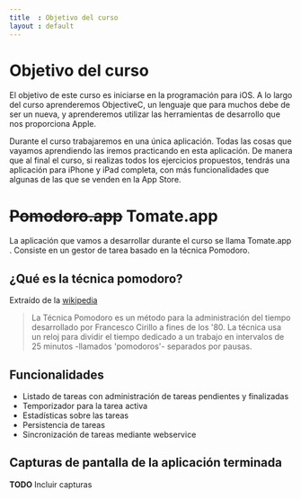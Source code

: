 ```yaml
---
title  : Objetivo del curso
layout : default
---
```


# Objetivo del curso

El objetivo de este curso es iniciarse en la programación para iOS. A lo largo del curso aprenderemos ObjectiveC, un lenguaje que para muchos debe de ser un  nueva, y aprenderemos utilizar las herramientas de desarrollo que nos proporciona Apple.

Durante el curso trabajaremos en una única aplicación. Todas las cosas que vayamos aprendiendo las iremos practicando en esta aplicación. De manera que al final el curso, si realizas todos los ejercicios propuestos, tendrás una aplicación para iPhone y iPad completa, con más funcionalidades que algunas de las que se venden en la App Store.

# <strike>Pomodoro.app</strike> Tomate.app

La aplicación que vamos a desarrollar durante el curso se llama Tomate.app . Consiste en un gestor de tarea basado en la técnica Pomodoro.

## ¿Qué es la técnica pomodoro?

Extraído de la [wikipedia](http://es.wikipedia.org/wiki/T%C3%A9cnica_Pomodoro)

> La Técnica Pomodoro es un método para la administración del tiempo desarrollado por Francesco Cirillo a fines de los '80. La técnica usa un reloj para dividir el tiempo dedicado a un trabajo en intervalos de 25 minutos -llamados 'pomodoros'- separados por pausas.

## Funcionalidades
* Listado de tareas con administración de tareas pendientes y finalizadas
* Temporizador para la tarea activa
* Estadísticas sobre las tareas
* Persistencia de tareas
* Sincronización de tareas mediante webservice

## Capturas de pantalla de la aplicación terminada

**TODO** Incluir capturas